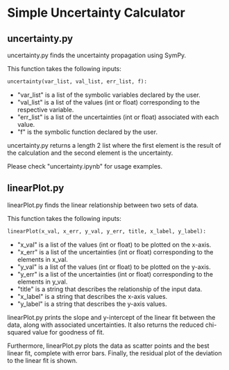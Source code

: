# Simple Uncertainty Calculator

## uncertainty.py
uncertainty.py finds the uncertainty propagation using SymPy.

This function takes the following inputs:

```python
uncertainty(var_list, val_list, err_list, f):
```

- "var_list" is a list of the symbolic variables declared by the user.
- "val_list" is a list of the values (int or float) corresponding to the respective variable.
- "err_list" is a list of the uncertainties (int or float) associated with each value.
- "f" is the symbolic function declared by the user.

uncertainty.py returns a length 2 list where the first element is the result of the calculation and the second element is the uncertainty.

Please check "uncertainty.ipynb" for usage examples.

## linearPlot.py
linearPlot.py finds the linear relationship between two sets of data.

This function takes the following inputs:

```python
linearPlot(x_val, x_err, y_val, y_err, title, x_label, y_label):
```

- "x_val" is a list of the values (int or float) to be plotted on the x-axis.
- "x_err" is a list of the uncertainties (int or float) corresponding to the elements in x_val.
- "y_val" is a list of the values (int or float) to be plotted on the y-axis.
- "y_err" is a list of the uncertainties (int or float) corresponding to the elements in y_val.
- "title" is a string that describes the relationship of the input data.
- "x_label" is a string that describes the x-axis values.
- "y_label" is a string that describes the y-axis values.

linearPlot.py prints the slope and y-intercept of the linear fit between the data, along with associated uncertainties. It also returns the reduced chi-squared value for goodness of fit.

Furthermore, linearPlot.py plots the data as scatter points and the best linear fit, complete with error bars. Finally, the residual plot of the deviation to the linear fit is shown.
